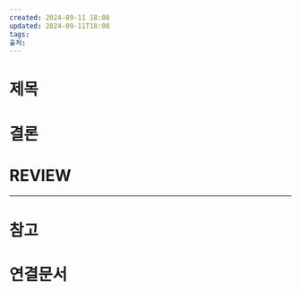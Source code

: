 ```yaml
---
created: 2024-09-11 18:08
updated: 2024-09-11T18:08
tags: 
출처: 
---
```

# 제목



# 결론

# REVIEW


---
# 참고

# 연결문서